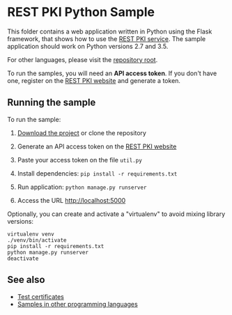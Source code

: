 REST PKI Python Sample
======================

This folder contains a web application written in Python using the Flask framework, that shows how to use the
[REST PKI service](https://pki.rest/). The sample application should work on Python versions 2.7 and 3.5.

For other languages, please visit the [repository root](https://github.com/LacunaSoftware/RestPkiSamples).

To run the samples, you will need an **API access token**. If you don't have one, register on the
[REST PKI website](https://pki.rest/) and generate a token.

Running the sample
------------------

To run the sample:

1. [Download the project](https://github.com/LacunaSoftware/RestPkiSamples/archive/master.zip)
   or clone the repository

2. Generate an API access token on the [REST PKI website](https://pki.rest/)

3. Paste your access token on the file `util.py`
   
4. Install dependencies: `pip install -r requirements.txt`

5. Run application: `python manage.py runserver`

6. Access the URL [http://localhost:5000](http://localhost:5000)

Optionally, you can create and activate a "virtualenv" to avoid mixing library versions:

    virtualenv venv
    ./venv/bin/activate
    pip install -r requirements.txt
    python manage.py runserver
    deactivate

See also
--------

* [Test certificates](../TestCertificates.md)
* [Samples in other programming languages](https://github.com/LacunaSoftware/RestPkiSamples)
